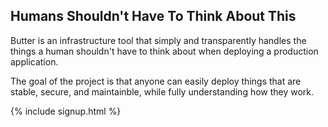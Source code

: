 ## Humans Shouldn't Have To Think About This

Butter is an infrastructure tool that simply and transparently handles the
things a human shouldn't have to think about when deploying a production
application.

The goal of the project is that anyone can easily deploy things that are stable,
secure, and maintainble, while fully understanding how they work.

{% include signup.html %}
